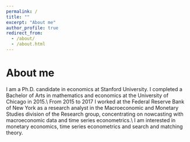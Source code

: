 ```yaml
---
permalink: /
title: ""
excerpt: "About me"
author_profile: true
redirect_from: 
  - /about/
  - /about.html
---
```



About me
======
I am a Ph.D. candidate in economics at Stanford University. I completed a Bachelor of Arts in mathematics and economics at the University of Chicago in 2015.\\
From 2015 to 2017 I worked at the Federal Reserve Bank of New York as a research analyst in the Macroeconomic and Monetary Studies division of the Research group, concentrating on nowcasting with macroeconomic data and time series econometrics.\\
I am interested in monetary economics, time series econometrics and search and matching theory.


<!--Example: editing a markdown file for a talk
![Editing a markdown file for a talk](/images/editing-talk.png)

For more info
------
More info about configuring academicpages can be found in [the guide](https://academicpages.github.io/markdown/). The [guides for the Minimal Mistakes theme](https://mmistakes.github.io/minimal-mistakes/docs/configuration/) (which this theme was forked from) might also be helpful. -->
